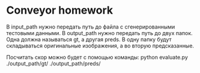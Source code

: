 # Conveyor homework

В input_path нужно передать путь до файла с сгенерированными тестовыми данными.
В output_path нужно передать путь до двух папок. Одна должна называться gt, а другая preds. В одну папку будут складываться оригинальные изображения, а во вторую предсказанные.

Посчитать скор можно будет с помощью команды: python evaluate.py ./output_path/gt/ ./output_path/preds/
